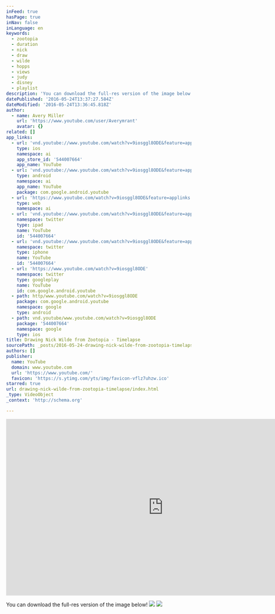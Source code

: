 ```yaml
---
inFeed: true
hasPage: true
inNav: false
inLanguage: en
keywords:
  - zootopia
  - duration
  - nick
  - draw
  - wilde
  - hopps
  - views
  - judy
  - disney
  - playlist
description: 'You can download the full-res version of the image below!'
datePublished: '2016-05-24T13:37:27.584Z'
dateModified: '2016-05-24T13:36:45.818Z'
author:
  - name: Avery Miller
    url: 'https://www.youtube.com/user/Averymrant'
    avatar: {}
related: []
app_links:
  - url: 'vnd.youtube://www.youtube.com/watch?v=9iosggl8ODE&feature=applinks'
    type: ios
    namespace: ai
    app_store_id: '544007664'
    app_name: YouTube
  - url: 'vnd.youtube://www.youtube.com/watch?v=9iosggl8ODE&feature=applinks'
    type: android
    namespace: ai
    app_name: YouTube
    package: com.google.android.youtube
  - url: 'https://www.youtube.com/watch?v=9iosggl8ODE&feature=applinks'
    type: web
    namespace: ai
  - url: 'vnd.youtube://www.youtube.com/watch?v=9iosggl8ODE&feature=applinks'
    namespace: twitter
    type: ipad
    name: YouTube
    id: '544007664'
  - url: 'vnd.youtube://www.youtube.com/watch?v=9iosggl8ODE&feature=applinks'
    namespace: twitter
    type: iphone
    name: YouTube
    id: '544007664'
  - url: 'https://www.youtube.com/watch?v=9iosggl8ODE'
    namespace: twitter
    type: googleplay
    name: YouTube
    id: com.google.android.youtube
  - path: http/www.youtube.com/watch?v=9iosggl8ODE
    package: com.google.android.youtube
    namespace: google
    type: android
  - path: vnd.youtube/www.youtube.com/watch?v=9iosggl8ODE
    package: '544007664'
    namespace: google
    type: ios
title: Drawing Nick Wilde from Zootopia - Timelapse
sourcePath: _posts/2016-05-24-drawing-nick-wilde-from-zootopia-timelapse.md
authors: []
publisher:
  name: YouTube
  domain: www.youtube.com
  url: 'https://www.youtube.com/'
  favicon: 'https://s.ytimg.com/yts/img/favicon-vflz7uhzw.ico'
starred: true
url: drawing-nick-wilde-from-zootopia-timelapse/index.html
_type: VideoObject
_context: 'http://schema.org'

---
```

<iframe src="https://cdn.embedly.com/widgets/media.html?src=https%3A%2F%2Fwww.youtube.com%2Fembed%2F9iosggl8ODE%3Ffeature%3Doembed&amp;url=http%3A%2F%2Fwww.youtube.com%2Fwatch%3Fv%3D9iosggl8ODE&amp;image=https%3A%2F%2Fi.ytimg.com%2Fvi%2F9iosggl8ODE%2Fmaxresdefault.jpg&amp;key=b7d04c9b404c499eba89ee7072e1c4f7&amp;type=text%2Fhtml&amp;schema=youtube" width="854" height="480" scrolling="no" frameborder="0" allowfullscreen="" style=""></iframe>

You can download the full-res version of the image below!
![](https://the-grid-user-content.s3-us-west-2.amazonaws.com/15a7e2ad-9acb-4f02-b954-4fb2a38b7df6.png)
![](https://the-grid-user-content.s3-us-west-2.amazonaws.com/02ff1100-1a22-42fc-a045-8fa17656aa6c.png)